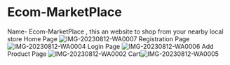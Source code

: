 # Ecom-MarketPlace
Name- Ecom-MarketPlace , this an website to shop from your nearby local store
Home Page
![IMG-20230812-WA0007](https://github.com/Kokonodray2001/Ecom-MarketPlace/assets/64181896/c4a992fe-6c83-4f69-b523-d047f3886fc1)
Registration Page
![IMG-20230812-WA0004](https://github.com/Kokonodray2001/Ecom-MarketPlace/assets/64181896/dc37188a-6570-4bc8-9325-e8a455f3e180)
Login Page
![IMG-20230812-WA0006](https://github.com/Kokonodray2001/Ecom-MarketPlace/assets/64181896/f5fa1030-3390-4929-8f74-a16c8fb90618)
Add Product Page
![IMG-20230812-WA0002](https://github.com/Kokonodray2001/Ecom-MarketPlace/assets/64181896/a10f74b4-bf33-4d89-8652-3ff4509e8a33)
Cart![IMG-20230812-WA0005](https://github.com/Kokonodray2001/Ecom-MarketPlace/assets/64181896/941bd17f-99bb-4f9e-a149-8bc8c373bf51)

